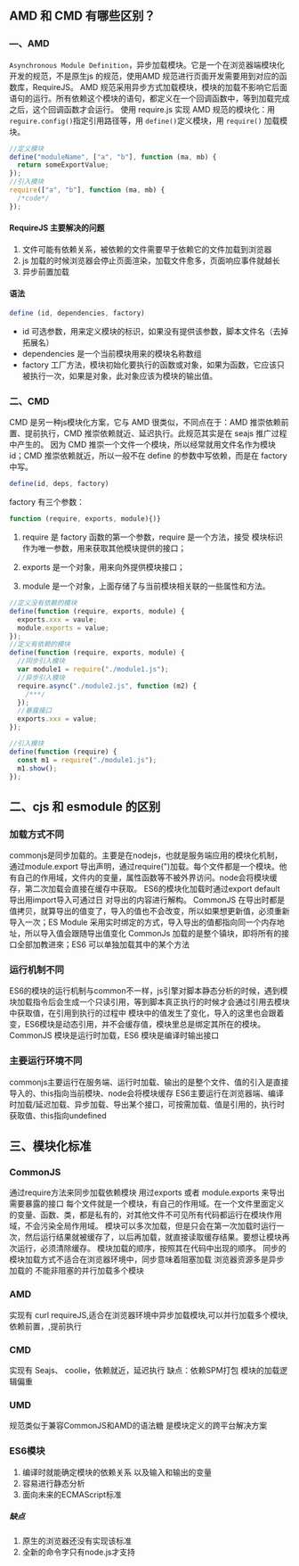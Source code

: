 ## AMD 和 CMD 有哪些区别？

### —、AMD

`Asynchronous Module Definition`，异步加载模块。它是一个在浏览器端模块化开发的规范，不是原生js 的规范，使用AMD 规范进行页面开发需要用到对应的函数库，RequireJS。
AMD 规范采用异步方式加载模块，模块的加载不影响它后面语句的运行。所有依赖这个模块的语句，都定义在一个回调函数中，等到加载完成之后，这个回调函数才会运行。
使用 require.js 实现 AMD 规范的模块化：用 `reguire.config()`指定引用路径等，用 `define()`定义模块，用
`require()` 加载模块。

```js
//定义模块
define("moduleName", ["a", "b"], function (ma, mb) {
  return someExportValue;
});
//引入模块
require(["a", "b"], function (ma, mb) {
  /*code*/
});
```

#### RequireJS 主要解决的问题

1. 文件可能有依赖关系，被依赖的文件需要早于依赖它的文件加载到浏览器
2. js 加载的时候浏览器会停止页面渲染，加载文件愈多，页面响应事件就越长
3. 异步前置加载

####  语法

```js
define (id, dependencies, factory)
```

* id 可选参数，用来定义模块的标识，如果没有提供该参数，脚本文件名（去掉拓展名）
* dependencies 是一个当前模块用来的模块名称数组
* factory 工厂方法，模块初始化要执行的函数或对象，如果为函数，它应该只被执行一次，如果是对象，此对象应该为模块的输出值。

### 二、CMD

CMD 是另一种js模块化方案，它与 AMD 很类似，不同点在于：AMD 推崇依赖前置、提前执行，CMD 推崇依赖就近、延迟执行。此规范其实是在 seajs 推广过程中产生的。
因为 CMD 推崇一个文件一个模块，所以经常就用文件名作为模块 id；CMD 推崇依赖就近，所以一般不在 define 的参数中写依赖，而是在 factory 中写。

```js
define(id, deps, factory)
```

factory 有三个参数：

```js
function (require, exports, module){)}
```

1. require 是 factory 函数的第一个参数，require 是一个方法，接受 模块标识 作为唯一参数，用来获取其他模块提供的接口；

2. exports 是一个对象，用来向外提供模块接口；
3. module 是一个对象，上面存储了与当前模块相关联的一些属性和方法。

```js
//定义没有依赖的模块
define(function (require, exports, module) {
  exports.xxx = vaule;
  module.exports = value;
});
//定义有依赖的模块
define(function (require, exports, module) {
  //同步引入模块
  var module1 = require("./module1.js");
  //异步引入模块
  require.async("./module2.js", function (m2) {
    /***/
  });
  //暴露接口
  exports.xxx = value;
});

//引入模块
define(function (require) {
  const m1 = require("./module1.js");
  m1.show();
});
```

## 二、cjs 和 esmodule 的区别

###  加载方式不同

commonjs是同步加载的。主要是在nodejs，也就是服务端应用的模块化机制，通过module.export 导出声明，通过require(")加载。每个文件都是一个模块。他有自己的作用域，文件内的变量，属性函数等不被外界访问。node会将模块缓存，第二次加载会直接在缓存中获取。
ES6的模块化加载时通过export default 导出用import导入可通过日 对导出的内容进行解构。
CommonJS 在导出时都是值拷贝，就算导出的值变了，导入的值也不会改变，所以如果想更新值，必须重新导入一次；ES Module 采用实时绑定的方式，导入导出的值都指向同一个内存地址，所以导入值会跟随导出值变化
CommonJs 加载的是整个镇块，即将所有的接口全部加教进來；ES6 可以单独加载其中的某个方法

### 运行机制不同

ES6的模块的运行机制与common不一样，js引擎对脚本静态分析的时候，遇到模块加载指令后会生成一个只读引用，等到脚本真正执行的时候才会通过引用去模块中获取值，在引用到执行的过程中 模块中的值发生了变化，导入的这里也会跟着变，ES6模块是动态引用，并不会缓存值，模块里总是绑定其所在的模块。
CommonJS 模块是运行时加载，ES6 模块是编译时输出接口

### 主要运行环境不同

commonjs主要运行在服务端、运行时加载、输出的是整个文件、值的引入是直接导入的、this指向当前模块、node会将模块缓存
ES6主要运行在浏览器端、编译时加载/延迟加载、异步加载、导出某个接口，可按需加载、值是引用的，执行时获取值、this指向undefined

## 三、模块化标准

### CommonJS

通过require方法来同步加载依赖模块 用过exports 或者 module.exports 来导出需要暴露的接口
每个文件就是一个模块，有自己的作用域。在一个文件里面定义的变量、函数、类，都是私有的，对其他文件不可见所有代码都运行在模块作用域，不会污染全局作用域。
模块可以多次加载，但是只会在第一次加载时运行一次，然后运行结果就被缓存了，以后再加载，就直接读取缓存结果。要想让模块再次运行，必须清除缓存。
模块加载的顺序，按照其在代码中出现的顺序。
同步的模块加载方式不适合在浏览器环境中，同步意味着阻塞加载 浏览器资源多是异步加载的
不能非阻塞的并行加载多个模块

###  AMD

实现有 curl requireJS,适合在浏览器环境中异步加载模块,可以并行加载多个模块,依赖前置，,提前执行

### CMD

实现有 Seajs、 coolie，依赖就近，延迟执行
缺点：依赖SPM打包 模块的加载逻辑偏重

### UMD

规范类似于兼容CommonJS和AMD的语法糖 是模块定义的跨平台解决方案

### ES6模块

1. 编译时就能确定模块的依赖关系 以及输入和输出的变量
2. 容易进行静态分析
3. 面向未来的ECMAScript标准

##### 缺点

1. 原生的浏览器还没有实现该标准
2. 全新的命令字只有node.js才支持